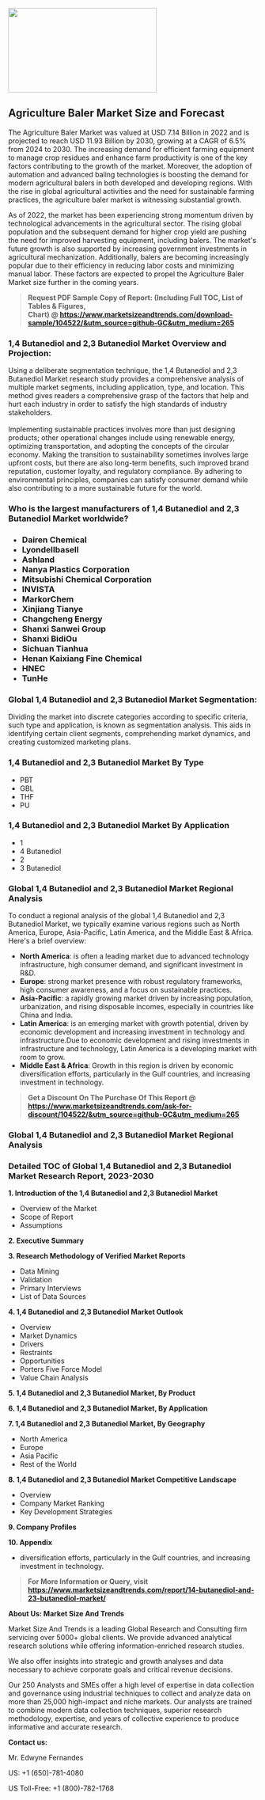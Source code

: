 <p><img class="alignnone size-medium wp-image-20088" src="https://ffe5etoiles.com/wp-content/uploads/2024/12/MST1-300x171.png" alt="" width="300" height="171" /></p><h2>Agriculture Baler Market Size and Forecast</h2><p>The Agriculture Baler Market was valued at USD 7.14 Billion in 2022 and is projected to reach USD 11.93 Billion by 2030, growing at a CAGR of 6.5% from 2024 to 2030. The increasing demand for efficient farming equipment to manage crop residues and enhance farm productivity is one of the key factors contributing to the growth of the market. Moreover, the adoption of automation and advanced baling technologies is boosting the demand for modern agricultural balers in both developed and developing regions. With the rise in global agricultural activities and the need for sustainable farming practices, the agriculture baler market is witnessing substantial growth.</p><p>As of 2022, the market has been experiencing strong momentum driven by technological advancements in the agricultural sector. The rising global population and the subsequent demand for higher crop yield are pushing the need for improved harvesting equipment, including balers. The market's future growth is also supported by increasing government investments in agricultural mechanization. Additionally, balers are becoming increasingly popular due to their efficiency in reducing labor costs and minimizing manual labor. These factors are expected to propel the Agriculture Baler Market size further in the coming years.</p></p><blockquote id="" class=""><strong>Request PDF Sample Copy of Report: (Including Full TOC, List of Tables &amp; Figures, Chart)&nbsp;@&nbsp;<strong><a href="https://www.marketsizeandtrends.com/download-sample/104522/&utm_source=github-GC&utm_medium=265" target="_blank">https://www.marketsizeandtrends.com/download-sample/104522/&utm_source=github-GC&utm_medium=265</a></strong></strong></blockquote><h3 id="" class="">1,4 Butanediol and 2,3 Butanediol Market&nbsp;Overview and Projection:</h3><p id="" class="">Using a deliberate segmentation technique, the 1,4 Butanediol and 2,3 Butanediol Market research study provides a comprehensive analysis of multiple market segments, including application, type, and location. This method gives readers a comprehensive grasp of the factors that help and hurt each industry in order to satisfy the high standards of industry stakeholders. <br /> <br />Implementing sustainable practices involves more than just designing products; other operational changes include using renewable energy, optimizing transportation, and adopting the concepts of the circular economy. Making the transition to sustainability sometimes involves large upfront costs, but there are also long-term benefits, such improved brand reputation, customer loyalty, and regulatory compliance. By adhering to environmental principles, companies can satisfy consumer demand while also contributing to a more sustainable future for the world.</p><h3 id="" class="">Who is the largest manufacturers of&nbsp;1,4 Butanediol and 2,3 Butanediol Market worldwide?</h3><h3 class=""><p><ul><li>Dairen Chemical </li><li> Lyondellbasell </li><li> Ashland </li><li> Nanya Plastics Corporation </li><li> Mitsubishi Chemical Corporation </li><li> INVISTA </li><li> MarkorChem </li><li> Xinjiang Tianye </li><li> Changcheng Energy </li><li> Shanxi Sanwei Group </li><li> Shanxi BidiOu </li><li> Sichuan Tianhua </li><li> Henan Kaixiang Fine Chemical </li><li> HNEC </li><li> TunHe</li></ul></p></h3><h3 id="" class="">Global&nbsp;1,4 Butanediol and 2,3 Butanediol Market Segmentation:</h3><p id="" class="">Dividing the market into discrete categories according to specific criteria, such type and application, is known as segmentation analysis. This aids in identifying certain client segments, comprehending market dynamics, and creating customized marketing plans.</p><h3 id="" class="">1,4 Butanediol and 2,3 Butanediol Market&nbsp;By Type</h3><p><p><ul><li>PBT </li><li> GBL </li><li> THF </li><li> PU</p></li></ul></p></p><h3 id="" class="">1,4 Butanediol and 2,3 Butanediol Market&nbsp;By Application</h3><p class=""><p><ul><li>1 </li><li> 4 Butanediol </li><li> 2 </li><li> 3 Butanediol</li></ul></p></p><h3 id="" class="">Global 1,4 Butanediol and 2,3 Butanediol Market Regional Analysis</h3><p id="" class="">To conduct a regional analysis of the global 1,4 Butanediol and 2,3 Butanediol Market, we typically examine various regions such as North America, Europe, Asia-Pacific, Latin America, and the Middle East &amp; Africa. Here's a brief overview:</p><ul><li><strong>North America</strong>: is often a leading market due to advanced technology infrastructure, high consumer demand, and significant investment in R&amp;D.</li><li><strong>Europe</strong>: strong market presence with robust regulatory frameworks, high consumer awareness, and a focus on sustainable practices.</li><li><strong>Asia-Pacific</strong>: a rapidly growing market driven by increasing population, urbanization, and rising disposable incomes, especially in countries like China and India.</li><li><strong>Latin America</strong>: is an emerging market with growth potential, driven by economic development and increasing investment in technology and infrastructure.Due to economic development and rising investments in infrastructure and technology, Latin America is a developing market with room to grow.</li><li><strong>Middle East &amp; Africa</strong>: Growth in this region is driven by economic diversification efforts, particularly in the Gulf countries, and increasing investment in technology.</li></ul><blockquote id="" class=""><strong>Get a Discount On The Purchase Of This Report @ <strong><a href="https://www.marketsizeandtrends.com/ask-for-discount/104522/&utm_source=github-GC&utm_medium=265" target="_blank">https://www.marketsizeandtrends.com/ask-for-discount/104522/&utm_source=github-GC&utm_medium=265</a></strong></strong></blockquote><h3 id="" class="">Global 1,4 Butanediol and 2,3 Butanediol Market Regional Analysis</h3><h3 id="" class="">Detailed TOC of Global 1,4 Butanediol and 2,3 Butanediol Market Research Report, 2023-2030</h3><p id="" class=""><strong>1. Introduction of the 1,4 Butanediol and 2,3 Butanediol Market</strong></p><ul><li>Overview of the Market</li><li>Scope of Report</li><li>Assumptions</li></ul><p id="" class=""><strong>2. Executive Summary</strong></p><p id="" class=""><strong>3. Research Methodology of Verified Market Reports</strong></p><ul><li>Data Mining</li><li>Validation</li><li>Primary Interviews</li><li>List of Data Sources</li></ul><p id="" class=""><strong>4. 1,4 Butanediol and 2,3 Butanediol Market Outlook</strong></p><ul><li>Overview</li><li>Market Dynamics</li><li>Drivers</li><li>Restraints</li><li>Opportunities</li><li>Porters Five Force Model</li><li>Value Chain Analysis</li></ul><p id="" class=""><strong>5. 1,4 Butanediol and 2,3 Butanediol Market, By Product</strong></p><p id="" class=""><strong>6. 1,4 Butanediol and 2,3 Butanediol Market, By Application</strong></p><p id="" class=""><strong>7. 1,4 Butanediol and 2,3 Butanediol Market, By Geography</strong></p><ul><li>North America</li><li>Europe</li><li>Asia Pacific</li><li>Rest of the World</li></ul><p id="" class=""><strong>8. 1,4 Butanediol and 2,3 Butanediol Market Competitive Landscape</strong></p><ul><li>Overview</li><li>Company Market Ranking</li><li>Key Development Strategies</li></ul><p id="" class=""><strong>9. Company Profiles</strong></p><p id="" class=""><strong>10. Appendix</strong></p><ul><li>diversification efforts, particularly in the Gulf countries, and increasing investment in technology.</li></ul><blockquote id="" class=""><strong>For More Information or Query, visit <strong><strong><a href="https://www.marketsizeandtrends.com/report/14-butanediol-and-23-butanediol-market/" target="_blank">https://www.marketsizeandtrends.com/report/14-butanediol-and-23-butanediol-market/</a></strong></strong></strong></blockquote><p id="" class=""><strong>About Us: Market Size And Trends</strong></p><p id="" class="">Market Size And Trends is a leading Global Research and Consulting firm servicing over 5000+ global clients. We provide advanced analytical research solutions while offering information-enriched research studies.</p><p id="" class="">We also offer insights into strategic and growth analyses and data necessary to achieve corporate goals and critical revenue decisions.</p><p id="" class="">Our 250 Analysts and SMEs offer a high level of expertise in data collection and governance using industrial techniques to collect and analyze data on more than 25,000 high-impact and niche markets. Our analysts are trained to combine modern data collection techniques, superior research methodology, expertise, and years of collective experience to produce informative and accurate research.</p><p id="" class=""><strong>Contact us:</strong></p><p id="" class="">Mr. Edwyne Fernandes</p><p id="" class="">US: +1 (650)-781-4080</p><p id="" class="">US Toll-Free: +1 (800)-782-1768</p>
